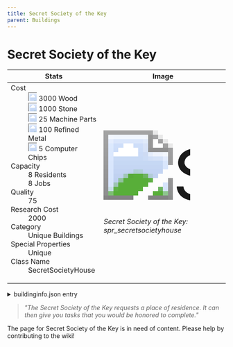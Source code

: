 ```yaml
---
title: Secret Society of the Key
parent: Buildings
---
```

# Secret Society of the Key

[//]: # (Pre-generated content)
<table><thead><tr><th>Stats</th><th>Image</th></tr></thead><tbody><tr><td><dl><dt>Cost</dt><dd><div class="resource-icon"><img style="object-position: -637px -751px;" src="https://tfe2-wiki.github.io/assets/sprites.png"></div> 3000 Wood<br><div class="resource-icon"><img style="object-position: -637px -737px;" src="https://tfe2-wiki.github.io/assets/sprites.png"></div> 1000 Stone<br><div class="resource-icon"><img style="object-position: -795px -761px;" src="https://tfe2-wiki.github.io/assets/sprites.png"></div> 25 Machine Parts<br><div class="resource-icon"><img style="object-position: -795px -775px;" src="https://tfe2-wiki.github.io/assets/sprites.png"></div> 100 Refined Metal<br><div class="resource-icon"><img style="object-position: -526px -523px;" src="https://tfe2-wiki.github.io/assets/sprites.png"></div> 5 Computer Chips</dd><dt>Capacity</dt><dd>8 Residents<br>8 Jobs</dd><dt>Quality</dt><dd>75</dd><dt>Research Cost</dt><dd>2000</dd><dt>Category</dt><dd>Unique Buildings</dd><dt>Special Properties</dt><dd>Unique</dd><dt>Class Name</dt><dd>SecretSocietyHouse</dd></dl></td><td><style>.building-image {width: 200px;height: 200px;overflow: hidden;position: relative;}.building-image img {image-rendering: pixelated;object-fit: none;transform: scale(10);transform-origin: left top;position: absolute;left: 0;top: 0;}.resource-image {width: 200px;height: 200px;overflow: hidden;position: relative;}.resource-image img {image-rendering: pixelated;object-fit: none;transform: scale(20);transform-origin: left top;position: absolute;left: 0;top: 0;}.building-icon {width: 20px;height: 20px;overflow: hidden;position: relative;display: inline-block;}.building-icon img {image-rendering: pixelated;object-fit: none;transform: scale(1);transform-origin: left top;position: absolute;left: 0;top: 0;}.resource-icon {width: 20px;height: 20px;overflow: hidden;position: relative;display: inline-block;}.resource-icon img {image-rendering: pixelated;object-fit: none;transform: scale(2);transform-origin: left top;position: absolute;left: 0;top: 0;}</style><div class="building-image"><img style="object-position: -937px -913px;" src="https://tfe2-wiki.github.io/assets/sprites.png" alt="Secret Society of the Key Back"><img style="object-position: -915px -913px;" src="https://tfe2-wiki.github.io/assets/sprites.png" alt="Secret Society of the Key"></div><i>Secret Society of the Key: spr_secretsocietyhouse</i></td></tr></tbody></table><details><summary>buildinginfo.json entry</summary>```json
	{
    "className": "SecretSocietyHouse",
    "food": 0,
    "wood": 3000,
    "stone": 1000,
    "machineParts": 25,
    "refinedMetal": 100,
    "computerChips": 5,
    "knowledge": 2000,
    "category": "Unique Buildings",
    "unlockedByDefault": false,
    "specialInfo": [
        "unique"
    ],
    "residents": 8,
    "quality": 75,
    "jobs": 8
}
	```</details><blockquote><i>"The Secret Society of the Key requests a place of residence. It can then give you tasks that you would be honored to complete."</i></blockquote>

The page for Secret Society of the Key is in need of content. Please help by contributing to the wiki!
